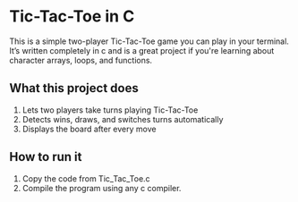 # Tic-Tac-Toe in C

This is a simple two-player Tic-Tac-Toe game you can play in your terminal. It’s written completely in c and is a great project if you're learning about character arrays, loops, and functions.
## What this project does
1. Lets two players take turns playing Tic-Tac-Toe
2. Detects wins, draws, and switches turns automatically
3. Displays the board after every move
## How to run it
1. Copy the code from Tic_Tac_Toe.c
2. Compile the program using any c compiler.
